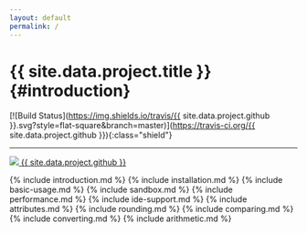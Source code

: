 ```yaml
---
layout: default
permalink: /
---
```


{{ site.data.project.title }} {#introduction}
============

[![Build Status](https://img.shields.io/travis/{{ site.data.project.github }}.svg?style=flat-square&branch=master)](https://travis-ci.org/{{ site.data.project.github }}){:class="shield"}

---

<a class="source" href="https://github.com/{{ site.data.project.github }}">
    <img src="{{ site.baseurl }}/assets/images/github.png">
    {{ site.data.project.github }}
</a>

{% include introduction.md %}
{% include installation.md %}
{% include basic-usage.md %}
{% include sandbox.md %}
{% include performance.md %}
{% include ide-support.md %}
{% include attributes.md %}
{% include rounding.md %}
{% include comparing.md %}
{% include converting.md %}
{% include arithmetic.md %}
